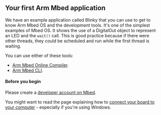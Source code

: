## Your first Arm Mbed application

We have an example application called Blinky that you can use to get to know Arm Mbed OS and the development tools. It's one of the simplest examples of Mbed OS. It shows the use of a DigitalOut object to represent an LED and the `wait()` call. This is good practice because if there were other threads, they could be scheduled and run while the first thread is waiting.

You can use either of these tools:

* [Arm Mbed Online Compiler](/docs/v5.6/tutorials/blinky-on-the-arm-mbed-online-compiler.html).
* [Arm Mbed CLI](https://os.mbed.com/docs/v5.6/tutorials/blinky-on-arm-mbed-cli.html).

#### Before you begin

Please create a [developer account on Mbed](https://os.mbed.com/account/signup/).

You might want to read the page explaining how to [connect your board to your computer](/docs/v5.6/tutorials/windows-serial-driver.html) - especially if you're using Windows.
